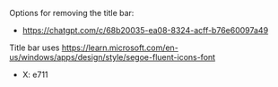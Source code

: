 Options for removing the title bar:
- https://chatgpt.com/c/68b20035-ea08-8324-acff-b76e60097a49

Title bar uses https://learn.microsoft.com/en-us/windows/apps/design/style/segoe-fluent-icons-font
- X: e711